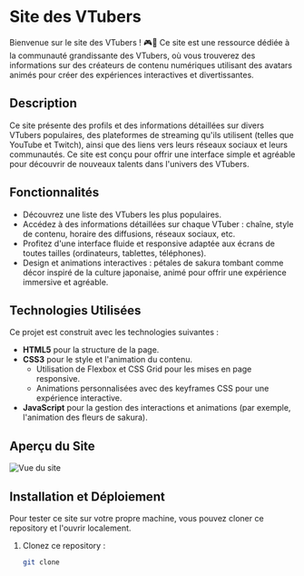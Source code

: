 # Site des VTubers

Bienvenue sur le site des VTubers ! 🎮🌟 Ce site est une ressource dédiée à la communauté grandissante des VTubers, où vous trouverez des informations sur des créateurs de contenu numériques utilisant des avatars animés pour créer des expériences interactives et divertissantes. 

## Description

Ce site présente des profils et des informations détaillées sur divers VTubers populaires, des plateformes de streaming qu'ils utilisent (telles que YouTube et Twitch), ainsi que des liens vers leurs réseaux sociaux et leurs communautés. Ce site est conçu pour offrir une interface simple et agréable pour découvrir de nouveaux talents dans l'univers des VTubers.

## Fonctionnalités

- Découvrez une liste des VTubers les plus populaires.
- Accédez à des informations détaillées sur chaque VTuber : chaîne, style de contenu, horaire des diffusions, réseaux sociaux, etc.
- Profitez d'une interface fluide et responsive adaptée aux écrans de toutes tailles (ordinateurs, tablettes, téléphones).
- Design et animations interactives : pétales de sakura tombant comme décor inspiré de la culture japonaise, animé pour offrir une expérience immersive et agréable.

## Technologies Utilisées

Ce projet est construit avec les technologies suivantes :

- **HTML5** pour la structure de la page.
- **CSS3** pour le style et l'animation du contenu.
  - Utilisation de Flexbox et CSS Grid pour les mises en page responsive.
  - Animations personnalisées avec des keyframes CSS pour une expérience interactive.
- **JavaScript** pour la gestion des interactions et animations (par exemple, l'animation des fleurs de sakura).

## Aperçu du Site

![Vue du site](chemin/vers/l'image)

## Installation et Déploiement

Pour tester ce site sur votre propre machine, vous pouvez cloner ce repository et l'ouvrir localement.

1. Clonez ce repository :
   ```bash
   git clone 
